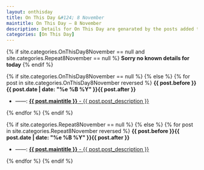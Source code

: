 ```yaml
---
layout: onthisday
title: On This Day &#124; 8 November
maintitle: On This Day — 8 November
description: Details for On This Day are genarated by the posts added to the website so the content is subject to changes/updates over time.
categories: [On This Day]
---
```


{% if site.categories.OnThisDay8November == null and site.categories.Repeat8November == null %}
<strong>Sorry no known details for today</strong>
{% endif %}

{% if site.categories.OnThisDay8November == null %}
{% else %}
{% for post in site.categories.OnThisDay8November reversed %}
<strong>{{ post.before }}{{ post.date | date: "%e %B %Y" }}{{ post.after }}</strong>
<ul>
<li> ——: <a href="{{ post.url }}"><strong>{{ post.maintitle }}</strong> - {{ post.post_description }}</a></li>
</ul>
{% endfor %}
{% endif %}

{% if site.categories.Repeat8November == null %}
{% else %}
{% for post in site.categories.Repeat8November reversed %}
<strong>{{ post.before }}{{ post.date | date: "%e %B %Y" }}{{ post.after }}</strong>
<ul>
<li> ——: <a href="{{ post.url }}"><strong>{{ post.maintitle }}</strong> - {{ post.post_description }}</a></li>
</ul>
{% endfor %}
{% endif %}
